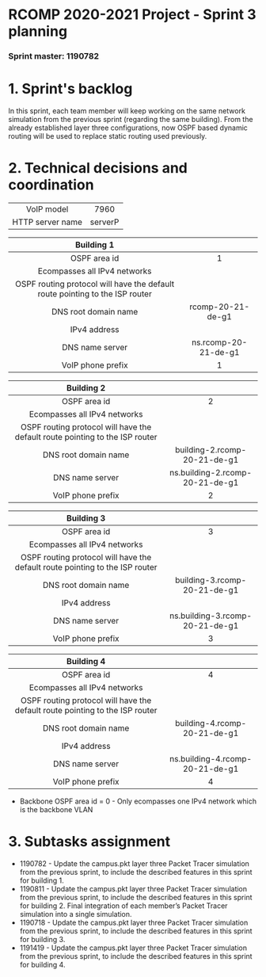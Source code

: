 RCOMP 2020-2021 Project - Sprint 3 planning
===========================================
### Sprint master: 1190782 ###

# 1. Sprint's backlog #

In this sprint, each team member will keep working on the same network simulation from the previous 
sprint (regarding the same building). From the already established layer three configurations, now OSPF 
based dynamic routing will be used to replace static routing used previously.

# 2. Technical decisions and coordination #

  |  |  |
  |:-------------:| :-------------: |
  |VoIP model | 7960 |
  | HTTP server name | serverP |

  |**Building 1**|  |
  |:-------------:| :-------------: |
  |OSPF area id | 1 |
  | Ecompasses all IPv4 networks | |
  | OSPF routing protocol will have the default route pointing to the ISP router |  |
  | DNS root domain name | rcomp-20-21-de-g1 |
  | IPv4 address | |
  | DNS name server | ns.rcomp-20-21-de-g1 |
  | VoIP phone prefix | 1 |

  |**Building 2**|  |
  |:-------------:| :-------------: |
  |OSPF area id | 2 |
  | Ecompasses all IPv4 networks | |
  | OSPF routing protocol will have the default route pointing to the ISP router |  |
  | DNS root domain name | building-2.rcomp-20-21-de-g1 |
  | DNS name server | ns.building-2.rcomp-20-21-de-g1 |
  | VoIP phone prefix | 2 |
  
  |**Building 3**|  |
  |:-------------:| :-------------: |
  |OSPF area id | 3 |
  | Ecompasses all IPv4 networks | |
  | OSPF routing protocol will have the default route pointing to the ISP router |  |
  | DNS root domain name | building-3.rcomp-20-21-de-g1 |
  | IPv4 address | |
  | DNS name server | ns.building-3.rcomp-20-21-de-g1 |
  | VoIP phone prefix | 3 |
  
  |**Building 4**|  |
  |:-------------:| :-------------: |
  |OSPF area id | 4 |
  | Ecompasses all IPv4 networks | |
  | OSPF routing protocol will have the default route pointing to the ISP router |  |
  | DNS root domain name | building-4.rcomp-20-21-de-g1 |
  | IPv4 address | |
  | DNS name server | ns.building-4.rcomp-20-21-de-g1 |
  | VoIP phone prefix | 4 |

* Backbone OSPF area id = 0 - Only ecompasses one IPv4 network which is the backbone VLAN

# 3. Subtasks assignment #
* 1190782 - Update the campus.pkt layer three Packet Tracer simulation from the previous sprint, to include the described features in this sprint for building 1.
* 1190811 - Update the campus.pkt layer three Packet Tracer simulation from the previous sprint, to include the described features in this sprint for building 2. Final integration of each member’s Packet Tracer simulation into a single simulation.
* 1190718 - Update the campus.pkt layer three Packet Tracer simulation from the previous sprint, to include the described features in this sprint for building 3.
* 1191419 - Update the campus.pkt layer three Packet Tracer simulation from the previous sprint, to include the described features in this sprint for building 4. 

